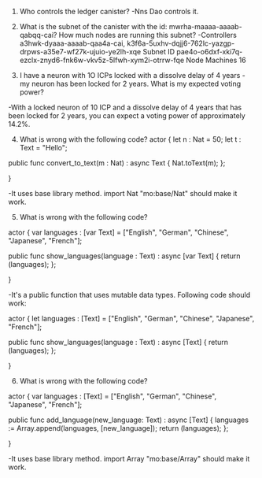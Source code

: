 1. Who controls the ledger canister?
-Nns Dao controls it.

2. What is the subnet of the canister with the id: mwrha-maaaa-aaaab-qabqq-cai? How much nodes are running this subnet?
-Controllers
a3hwk-dyaaa-aaaab-qaa4a-cai,
k3f6a-5uxhv-dqjj6-762lc-yazgp-drpws-a35e7-wf27k-ujuio-ye2lh-xqe
Subnet ID
pae4o-o6dxf-xki7q-ezclx-znyd6-fnk6w-vkv5z-5lfwh-xym2i-otrrw-fqe
Node Machines
16

3. I have a neuron with 1O ICPs locked with a dissolve delay of 4 years - my neuron has been locked for 2 years. What is my expected voting power?

-With a locked neuron of 10 ICP and a dissolve delay of 4 years that has been locked for 2 years, you can expect a voting power of approximately 14.2%.



4. What is wrong with the following code?
actor {
  let n : Nat = 50;
  let t : Text = "Hello";

  public func convert_to_text(m : Nat) : async Text {
    Nat.toText(m);
  };
 
}

-It uses base library method. import Nat "mo:base/Nat" should make it work.


5. What is wrong with the following code?

actor {
  var languages : [var Text] = ["English", "German", "Chinese", "Japanese", "French"];

  public func show_languages(language : Text) : async [var Text] {
    return (languages);
  };
 
}

-It's a public function that uses mutable data types. Following code should work:

actor {
  let languages : [Text] = ["English", "German", "Chinese", "Japanese", "French"];

  public func show_languages(language : Text) : async [Text] {
    return (languages);
  };
 
}

6. What is wrong with the following code?

actor {
  var languages : [Text] = ["English", "German", "Chinese", "Japanese", "French"];

  public func add_language(new_language: Text) : async [Text] {
    languages := Array.append<Text>(languages, [new_language]);
    return (languages);
  };
 
}

-It uses base library method. import Array "mo:base/Array" should make it work.